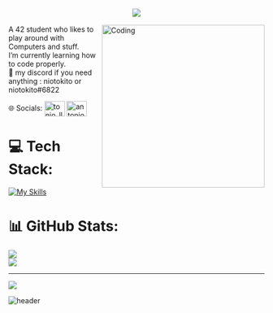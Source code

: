 <h3 align="center">
  <img src="https://readme-typing-svg.herokuapp.com/?font=Righteous&size=90&center=true&vCenter=true&width=1600&height=100&duration=4000&lines=Hello+There!+I'm+Antonio+" />
</h3>


<img align="right" alt="Coding" width="320" src="https://media3.giphy.com/media/RGyUJwAFjP38P3uEiV/giphy.gif?cid=6c09b9527h0kesbis9cleayu94act53tltoyv952kv6eh27a&ep=v1_internal_gif_by_id&rid=giphy.gif&ct=g">


 
A 42 student who likes to play around with Computers and stuff.<br>I’m currently learning how to code properly.<br>💬 my discord if you need anything :  niotokito or niotokito#6822


🌐 Socials:
<a href="https://instagram.com/tonio_llk" target="blank"><img align="center" src="https://raw.githubusercontent.com/rahuldkjain/github-profile-readme-generator/master/src/images/icons/Social/instagram.svg" alt="tonio_llk" height="30" width="40" /></a>
<a href="https://www.linkedin.com/in/antonio-laualiki-472a33257/?trk=opento_sprofile_topcard" target="blank"><img align="center" src="https://raw.githubusercontent.com/rahuldkjain/github-profile-readme-generator/master/src/images/icons/Social/linked-in-alt.svg" alt="antonio-laualiki" height="30" width="40" /></a>

# 💻 Tech Stack:
[![My Skills](https://skillicons.dev/icons?i=c,bash,godot,obsidian)](https://skillicons.dev)

# 📊 GitHub Stats:
![](https://github-readme-stats.vercel.app/api?username=tonio-chopy&theme=shades-of-purple&hide_border=false&include_all_commits=true&count_private=true)<br/>
![](https://github-readme-stats.vercel.app/api/top-langs/?username=tonio-chopy&theme=shades-of-purple&hide_border=false&include_all_commits=true&count_private=true&layout=compact)


---
[![](https://visitcount.itsvg.in/api?id=tonio-chopy&icon=9&color=1)](https://visitcount.itsvg.in)


![header](https://capsule-render.vercel.app/api?type=waving&color=auto&height=200&section=header&text=push%20swap&fontSize=90&animation=fadeIn&fontAlignY=38&desc=working%20on.&descAlignY=51&descAlign=62)
